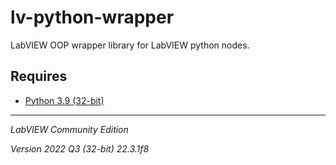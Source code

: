 # lv-python-wrapper

LabVIEW OOP wrapper library for LabVIEW python nodes.

## Requires

- [Python 3.9 (32-bit)](https://www.python.org/ftp/python/3.9.13/python-3.9.13-embed-win32.zip)

---

*LabVIEW Community Edition*

*Version 2022 Q3 (32-bit) 22.3.1f8*

